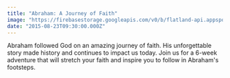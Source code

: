 ```yaml
---
title: "Abraham: A Journey of Faith"
image: "https://firebasestorage.googleapis.com/v0/b/flatland-api.appspot.com/o/series%2F1b8aa65d-58c7-40ab-9ff9-c71e67db187d?alt=media&token=b78aff0a-c148-4c62-9c27-8b9c0c55b002"
date: "2015-08-23T09:30:00.000Z"
---
```

Abraham followed God on an amazing journey of faith. His unforgettable story made history and continues to impact us today. Join us for a 6-week adventure that will stretch your faith and inspire you to follow in Abraham's footsteps.